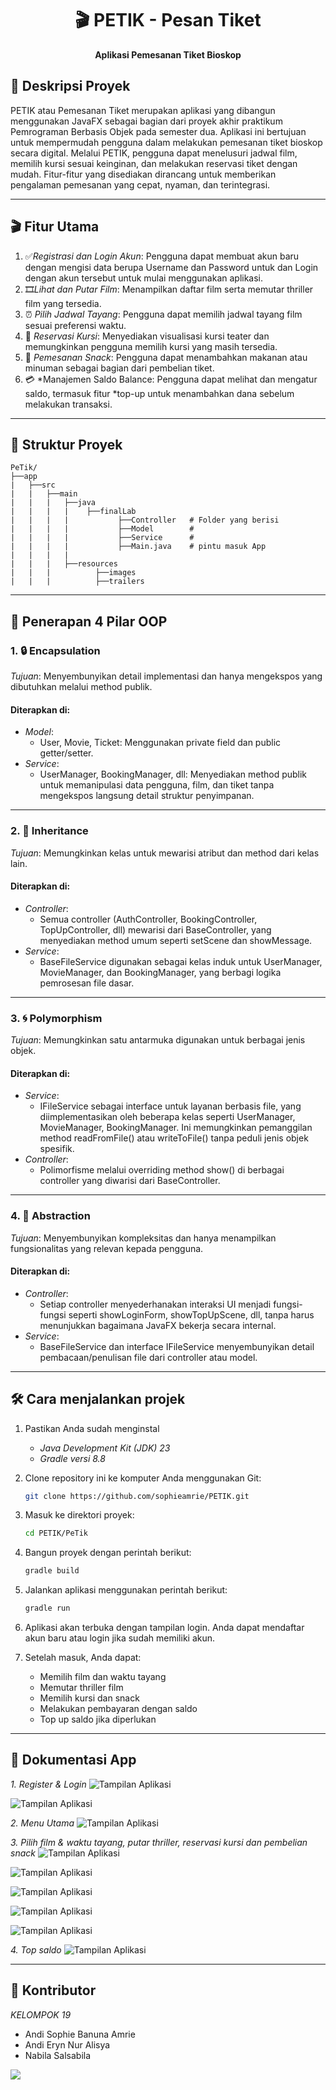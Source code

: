 <h1 align="center"> 
    🎬 PETIK - Pesan Tiket
</h1> 
    <p align="center"> 
        <b> 
        Aplikasi Pemesanan Tiket Bioskop
        </b> 
    </p>


## 📝 Deskripsi Proyek
PETIK atau Pemesanan Tiket merupakan aplikasi yang dibangun menggunakan JavaFX sebagai bagian dari proyek akhir praktikum Pemrograman Berbasis Objek pada semester dua. Aplikasi ini bertujuan untuk mempermudah pengguna dalam melakukan pemesanan tiket bioskop secara digital. Melalui PETIK, pengguna dapat menelusuri jadwal film, memilih kursi sesuai keinginan, dan melakukan reservasi tiket dengan mudah. Fitur-fitur yang disediakan dirancang untuk memberikan pengalaman pemesanan yang cepat, nyaman, dan terintegrasi.

---

## 🎬 Fitur Utama

1. ✅*Registrasi dan Login Akun*: Pengguna dapat membuat akun baru dengan mengisi data berupa Username dan Password untuk dan Login dengan akun tersebut untuk  mulai menggunakan aplikasi.
2. 🎞*Lihat dan Putar Film*: Menampilkan daftar film serta memutar thriller film yang tersedia.
3. ⏰ *Pilih Jadwal Tayang*: Pengguna dapat memilih jadwal tayang film sesuai preferensi waktu.
4. 💺 *Reservasi Kursi*: Menyediakan visualisasi kursi teater dan memungkinkan pengguna memilih kursi yang masih tersedia.
5. 🍟 *Pemesanan Snack*: Pengguna dapat menambahkan makanan atau minuman sebagai bagian dari pembelian tiket.
6. 💳 *Manajemen Saldo Balance: Pengguna dapat melihat dan mengatur saldo, termasuk fitur *top-up untuk menambahkan dana sebelum melakukan transaksi.

---

## 📂 Struktur Proyek

```plaintext
PeTik/
├──app
|   ├──src
|   |   ├──main 
|   |   |   ├──java
|   |   |   |    ├──finalLab
|   |   |   |           ├──Controller   # Folder yang berisi
|   |   |   |           ├──Model        #
|   |   |   |           ├──Service      #
|   |   |   |           ├──Main.java    # pintu masuk App
|   |   |   |
|   |   |   ├──resources
|   |   |          ├──images
|   |   |          ├──trailers
```

---

## 🧩 Penerapan 4 Pilar OOP 

### 1. 🔒 Encapsulation

*Tujuan*: Menyembunyikan detail implementasi dan hanya mengekspos yang dibutuhkan melalui method publik.

#### Diterapkan di:
- *Model*:
  - User, Movie, Ticket: Menggunakan private field dan public getter/setter.
- *Service*:
  - UserManager, BookingManager, dll: Menyediakan method publik untuk memanipulasi data pengguna, film, dan tiket tanpa mengekspos langsung detail struktur penyimpanan.

---

### 2. 🧬 Inheritance 

*Tujuan*: Memungkinkan kelas untuk mewarisi atribut dan method dari kelas lain.

#### Diterapkan di:
- *Controller*:
  - Semua controller (AuthController, BookingController, TopUpController, dll) mewarisi dari BaseController, yang menyediakan method umum seperti setScene dan showMessage.
- *Service*:
  - BaseFileService digunakan sebagai kelas induk untuk UserManager, MovieManager, dan BookingManager, yang berbagi logika pemrosesan file dasar.

---

### 3. 🌀 Polymorphism 

*Tujuan*: Memungkinkan satu antarmuka digunakan untuk berbagai jenis objek.

#### Diterapkan di:
- *Service*:
  - IFileService sebagai interface untuk layanan berbasis file, yang diimplementasikan oleh beberapa kelas seperti UserManager, MovieManager, BookingManager. Ini memungkinkan pemanggilan method readFromFile() atau writeToFile() tanpa peduli jenis objek spesifik.
- *Controller*:
  - Polimorfisme melalui overriding method show() di berbagai controller yang diwarisi dari BaseController.

---

### 4. 🧊 Abstraction 

*Tujuan*: Menyembunyikan kompleksitas dan hanya menampilkan fungsionalitas yang relevan kepada pengguna.

#### Diterapkan di:
- *Controller*:
  - Setiap controller menyederhanakan interaksi UI menjadi fungsi-fungsi seperti showLoginForm, showTopUpScene, dll, tanpa harus menunjukkan bagaimana JavaFX bekerja secara internal.
- *Service*:
  - BaseFileService dan interface IFileService menyembunyikan detail pembacaan/penulisan file dari controller atau model.

---

## 🛠 Cara menjalankan projek

1. Pastikan Anda sudah menginstal 
    - *Java Development Kit (JDK) 23*
    - *Gradle versi 8.8*

2. Clone repository ini ke komputer Anda menggunakan Git:

    ```bash
    git clone https://github.com/sophieamrie/PETIK.git
    ```

3. Masuk ke direktori proyek:

    ```bash
    cd PETIK/PeTik
    ```
    
5. Bangun proyek dengan perintah berikut:

    ```bash
    gradle build
    ```

6. Jalankan aplikasi menggunakan perintah berikut:

    ```bash
    gradle run
    ```

7. Aplikasi akan terbuka dengan tampilan login. Anda dapat mendaftar akun baru atau login jika sudah memiliki akun.

8. Setelah masuk, Anda dapat:
    - Memilih film dan waktu tayang
    - Memutar thriller film
    - Memilih kursi dan snack
    - Melakukan pembayaran dengan saldo
    - Top up saldo jika diperlukan

---

## 📸 Dokumentasi App

*1. Register & Login*
![Tampilan Aplikasi](Dokumentasi/login.png)

![Tampilan Aplikasi](Dokumentasi/regist.png)

*2. Menu Utama*
![Tampilan Aplikasi](Dokumentasi/mainMenu.png)

*3. Pilih film & waktu tayang, putar thriller, reservasi kursi dan pembelian snack*
![Tampilan Aplikasi](Dokumentasi/pilihFilm.png)

![Tampilan Aplikasi](Dokumentasi/trailler.png)

![Tampilan Aplikasi](Dokumentasi/hari.png)

![Tampilan Aplikasi](Dokumentasi/jam.png)

![Tampilan Aplikasi](Dokumentasi/snack.png)

*4. Top saldo*
![Tampilan Aplikasi](Dokumentasi/topup.png)

---

## 👥 Kontributor

*KELOMPOK 19*
- Andi Sophie Banuna Amrie
- Andi Eryn Nur Alisya
- Nabila Salsabila

<a href="https://github.com/sophieamrie/KLP7-FINAL/graphs/contributors">
  <img src="https://contrib.rocks/image?repo=sophieamrie/KLP7-FINAL" />
</a>